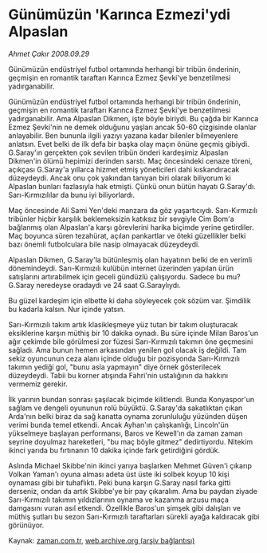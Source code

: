 # Günümüzün 'Karınca Ezmezi'ydi Alpaslan

*Ahmet Çakır 2008.09.29*

<tr><td class="metin" colspan="2" style="padding-top: 20px; padding-left: 5px; padding-right: 10px;">Günümüzün endüstriyel futbol ortamında herhangi bir tribün önderinin, geçmişin en romantik taraftarı Karınca Ezmez Şevki'ye benzetilmesi yadırganabilir.</td></tr><tr><td class="metin" colspan="2" style="padding-top: 20px; padding-left: 5px; padding-right: 10px;"><p>Günümüzün endüstriyel futbol ortamında herhangi bir tribün önderinin, geçmişin en romantik taraftarı Karınca Ezmez Şevki'ye benzetilmesi yadırganabilir. Ama Alpaslan Dikmen, işte böyle biriydi. Bu çağda bir Karınca Ezmez Şevki'nin ne demek olduğunu yaşları ancak 50-60 çizgisinde olanlar anlayabilir. Ben bununla ilgili yazıyı yazana kadar bilenler bilmeyenlere anlatsın. Evet belki de ilk defa bir başka olay maçın önüne geçmiş gibiydi. G.Saray'ın gerçekten çok sevilen tribün önderi kardeşimiz Alpaslan Dikmen'in ölümü hepimizi derinden sarstı. Maç öncesindeki cenaze töreni, açıkçası G.Saray'a yıllarca hizmet etmiş yöneticileri dahi kıskandıracak düzeydeydi. Ancak onu çok yakından tanıyan biri olarak biliyorum ki Alpaslan bunları fazlasıyla hak etmişti. Çünkü onun bütün hayatı G.Saray'dı. Sarı-Kırmızılılar da bunu iyi biliyorlardı. 
<p>Maç öncesinde Ali Sami Yen'deki manzara da göz yaşartıcıydı. Sarı-Kırmızılı tribünler hiçbir karşılık beklemeksizin katıksız bir sevgiyle Cim Bom'a bağlanmış olan Alpaslan'a karşı görevlerini harika biçimde yerine getirdiler. Maç boyunca süren tezahürat, açılan pankartlar ve öteki güzellikler belki bazı önemli futbolculara bile nasip olmayacak düzeydeydi. 
<p>Alpaslan Dikmen, G.Saray'la bütünleşmiş olan hayatının belki de en verimli dönemindeydi. Sarı-Kırmızılı kulübün internet üzerinden yapılan ürün satışlarını artırabilmek için geceli gündüzlü çalışıyordu. Sadece bu mu? G.Saray neredeyse oradaydı ve 24 saat G.Saraylıydı. 
<p>Bu güzel kardeşim için elbette ki daha söyleyecek çok sözüm var. Şimdilik bu kadarla kalsın. Nur içinde yatsın. 
<p>Sarı-Kırmızılı takım artık klasikleşmeye yüz tutan bir takım oluşturacak eksiklerine karşın müthiş bir 10 dakika oynadı. Bu süre içinde Milan Baros'un ağır çekimde bile görülmesi zor füzesi Sarı-Kırmızılı takımın öne geçmesini sağladı. Ama bunun hemen arkasından yenilen gol olacak iş değildi. Tam sekiz oyuncunun ceza alanı içinde olduğu bir pozisyonda Sarı-Kırmızılı takımın yediği gol, "bunu asla yapmayın" diye örnek gösterilecek düzeydeydi. Tabii bu korner atışında Fahri'nin ustalığının da hakkını vermemiz gerekir. 
<p>İlk yarının bundan sonrası şaşılacak biçimde kilitlendi. Bunda Konyaspor'un sağlam ve dengeli oyununun rolü büyüktü. G.Saray'da sakatlıktan çıkan Arda'nın belki biraz da sağ kanatta oynama zorunluluğu yüzünden düşen verimi bunda temel etkendi. Ancak Ayhan'ın çalışkanlığı, Lincoln'ün yükselmeye başlayan performansı, Baros ve Kewell'ın da zaman zaman seyrine doyulmaz hareketleri, "bu maç böyle gitmez" dedirtiyordu. Nitekim ikinci yarıda bu fırtınanın 10 dakika içinde fark getirdiğini gördük. 
<p>Aslında Michael Skibbe'nin ikinci yarıya başlarken Mehmet Güven'i çıkarıp Volkan Yaman'ı oyuna alması adeta üst üste iki solbek koyup 10 kişi oynaması gibi bir tuhaflıktı. Peki buna karşın G.Saray nasıl farka gitti derseniz, ondan da artık Skibbe'ye bir pay çıkaralım. Ama bu paydan ziyade Sarı-Kırmızılı takımın yıldızlarının oynama ve kazanma arzusu maça damgasını vuran asıl etkendi. Özellikle Baros'un şimşek gibi dalışları ve müthiş şutları bu sezon Sarı-Kırmızılı taraftarları sürekli ayağa kaldıracak gibi görünüyor. <br/></p></p></p></p></p></p></p></td></tr>

Kaynak: [zaman.com.tr](http://zaman.com.tr/yazar.do?yazino=743917), [web.archive.org (arşiv bağlantısı)](http://web.archive.org/web/20080929172843/http://www.zaman.com.tr:80/yazar.do?yazino=743917)
